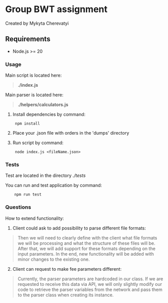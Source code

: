 # Group BWT assignment

Created by Mykyta Cherevatyi

## Requirements

* Node.js >= 20

### Usage

Main script is located here:
>**./index.js**

Main parser is located here:
>**./helpers/calculators.js**

1. Install dependencies by command:

        npm install

2. Place your .json file with orders in the 'dumps' directory
3. Run script by command:

        node index.js <fileName.json>

### Tests

Test are located in the directory *./tests*

You can run and test application by command:

        npm run test
        

### Questions

How to extend functionality:

1. Client could ask to add possibility to parse different file formats:
>Then we will need to clearly define with the client what file formats
we will be processing and what the structure of these files will be.
After that, we will add support for these formats depending on the input parameters.
In the end, new functionality will be added with minor changes to the existing one.

2. Client can request to make fee parameters different: 
>Currently, the parser parameters are hardcoded in our class. If we are requested to receive this data 
via API, we will only slightly modify our code to retrieve the parser variables
from the network and pass them to the parser class when creating its instance.
